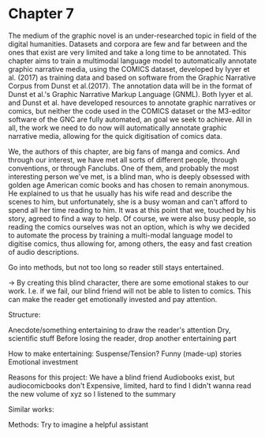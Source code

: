 # Chapter 7

The medium of the graphic novel is an under-researched topic in field of the digital humanities. Datasets and corpora are few and far between and the ones that exist are very limited and take a long time to be annotated. This chapter aims to train a multimodal language model to automatically annotate graphic narrative media, using the COMICS dataset, developed by Iyyer et al. (2017) as training data and based on software from the Graphic Narrative Corpus from Dunst et al.(2017). The annotation data will be in the format of Dunst et al.'s Graphic Narrative Markup Language (GNML). Both Iyyer et al. and Dunst et al. have developed resources to annotate graphic narratives or comics, but neither the code used in the COMICS dataset or the M3-editor software of the GNC are fully automated, an goal we seek to achieve. All in all, the work we need to do now will automatically annotate graphic narrative media, allowing for the quick digitisation of comics data.

We, the authors of this chapter, are big fans of manga and comics. And through our interest, we have met all sorts of different people, through conventions, or through Fanclubs. One of them, and probably the most interesting person we've met, is a blind man, who is deeply obsessed with golden age American comic books and has chosen to remain anonymous. He explained to us that he usually has his wife read and describe the scenes to him, but unfortunately, she is a busy woman and can't afford to spend all her time reading to him. It was at this point that we, touched by his story, agreed to find a way to help. Of course, we were also busy people, so reading the comics ourselves was not an option, which is why we decided to automate the process by training a multi-modal language model to digitise comics, thus allowing for, among others, the easy and fast creation of audio descriptions.

Go into methods, but not too long so reader still stays entertained.

-> By creating this blind character, there are some emotional stakes to our work. I.e. if we fail, our blind friend will not be able to listen to comics. This can make the reader get emotionally invested and pay attention.


Structure:

Anecdote/something entertaining to draw the reader's attention
Dry, scientific stuff
Before losing the reader, drop another entertaining part

How to make entertaining:
Suspense/Tension?
Funny (made-up) stories
Emotional investment 


Reasons for this project:
We have a blind friend
Audiobooks exist, but audiocomicbooks don't
Expensive, limited, hard to find
I didn't wanna read the new volume of xyz so I listened to the summary

Similar works:

Methods:
Try to imagine a helpful assistant

